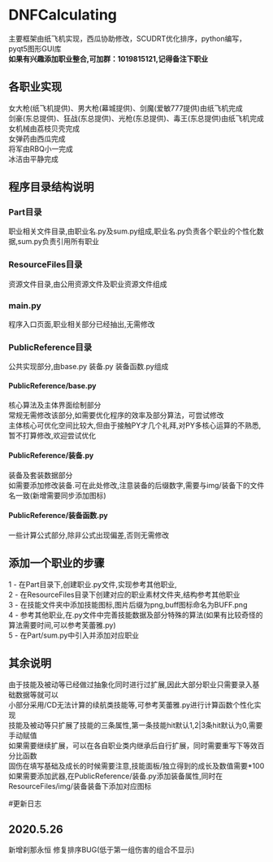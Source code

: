 # DNFCalculating
  主要框架由纸飞机实现，西瓜协助修改，SCUDRT优化排序，python编写，pyqt5图形GUI库<br>
  <b>如果有兴趣添加职业整合,可加群：1019815121,记得备注下职业</b><br>

## 各职业实现
  女大枪(纸飞机提供)、男大枪(幕城提供)、剑魔(爱敏777提供)由纸飞机完成<br>
  剑豪(东总提供)、狂战(东总提供)、光枪(东总提供)、毒王(东总提供)由纸飞机完成<br>
  女机械由荔枝贝壳完成<br>
  女弹药由西瓜完成<br>
  将军由RBQ小一完成<br>
  冰洁由平静完成<br>
  
## 程序目录结构说明
### Part目录
  职业相关文件目录,由职业名.py及sum.py组成,职业名.py负责各个职业的个性化数据,sum.py负责引用所有职业<br>

### ResourceFiles目录
  资源文件目录,由公用资源文件及职业资源文件组成<br>
  
### main.py
  程序入口页面,职业相关部分已经抽出,无需修改<br>
  
### PublicReference目录
  公共实现部分,由base.py 装备.py 装备函数.py组成
  
#### PublicReference/base.py
  核心算法及主体界面绘制部分<br>
  常规无需修改该部分,如需要优化程序的效率及部分算法，可尝试修改<br>
  主体核心可优化空间比较大,但由于接触PY才几个礼拜,对PY多核心运算的不熟悉,暂不打算修改,欢迎尝试优化

#### PublicReference/装备.py
  装备及套装数据部分<br>
  如需要添加修改装备.可在此处修改,注意装备的后缀数字,需要与img/装备下的文件名一致(新增需要同步添加图标)

#### PublicReference/装备函数.py
  一些计算公式部分,除非公式出现偏差,否则无需修改<br>


## 添加一个职业的步骤
  1 - 在Part目录下,创建职业.py文件,实现参考其他职业,<br>
  2 - 在ResourceFiles目录下创建对应的职业素材文件夹,结构参考其他职业<br>
  3 - 在技能文件夹中添加技能图标,图片后缀为png,buff图标命名为BUFF.png<br>
  4 - 参考其他职业,在.py文件中完善技能数据及部分特殊的算法(如果有比较奇怪的算法需要时间,可以参考芙蕾雅.py)<br>
  5 - 在Part/sum.py中引入并添加对应职业<br>

## 其余说明
  由于技能及被动等已经做过抽象化同时进行过扩展,因此大部分职业只需要录入基础数据等就可以<br>
  小部分采用/CD无法计算的续航类技能等,可参考芙蕾雅.py进行计算函数个性化实现<br>
  技能及被动等只扩展了技能的三条属性,第一条技能hit默认1,2|3条hit默认为0,需要手动赋值<br>
  如果需要继续扩展，可以在各自职业类内继承后自行扩展，同时需要重写下等效百分比函数<br>
  固伤在填写基础及成长的时候需要注意,技能面板/独立得到的成长及数值需要*100<br>
  如果需要添加武器,在PublicReference/装备.py添加装备属性,同时在ResourceFiles/img/装备装备下添加对应图标
  
#更新日志
## 2020.5.26
  新增刹那永恒
  修复排序BUG(低于第一组伤害的组合不显示)

  
